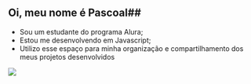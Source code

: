 ## Oi, meu nome é Pascoal## 

- Sou um estudante do programa Alura; 
- Estou me desenvolvendo em Javascript;
- Utilizo esse espaço para minha organização e compartilhamento dos meus projetos desenvolvidos

![](https://media1.tenor.com/m/U28V2bPGlgUAAAAd/gato-sorrindo.gif)

<!--
**Lopespascoal34/Lopespascoal34** is a ✨ _special_ ✨ repository because its `README.md` (this file) appears on your GitHub profile.

Here are some ideas to get you started:

- 🔭 I’m currently working on ...
- 🌱 I’m currently learning ...
- 👯 I’m looking to collaborate on ...
- 🤔 I’m looking for help with ...
- 💬 Ask me about ...
- 📫 How to reach me: ...
- 😄 Pronouns: ...
- ⚡ Fun fact: ...
-->
